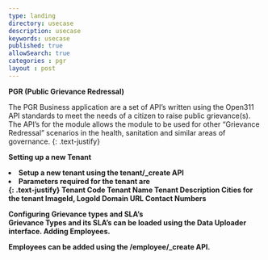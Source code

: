 ```yaml
---
type: landing
directory: usecase
description: usecase
keywords: usecase
published: true
allowSearch: true
categories : pgr
layout : post
---
```


<b>PGR (Public Grievance Redressal)</b><br>

The PGR Business application are a set of API’s written using the Open311 API standards to meet the needs of a citizen to raise public grievance(s). The API’s for the module allows the module to be used for other “Grievance Redressal” scenarios in the health, sanitation and similar areas of governance.
{: .text-justify}


<b>Setting up a new Tenant<b><br>

<li>Setup a new tenant using the tenant/_create API</li>
<li>Parameters required for the tenant are</li>
{: .text-justify}
     Tenant Code
     Tenant Name
     Tenant Description
     Cities for the tenant
     ImageId, LogoId
     Domain URL
     Contact Numbers

<b>Configuring Grievance types and SLA’s</b><br>
Grievance Types and its SLA’s can be loaded using the Data Uploader interface.
Adding Employees.

Employees can be added using the /employee/_create API.
